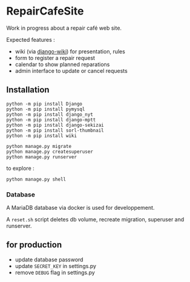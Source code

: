 # RepairCafeSite

Work in progress about a repair café web site.

Expected features :

  - wiki (via [django-wiki](https://github.com/django-wiki/django-wiki)) for presentation, rules
  - form to register a repair request
  - calendar to show planned reparations
  - admin interface to update or cancel requests


## Installation

    python -m pip install Django
    python -m pip install pymysql
    python -m pip install django_nyt
    python -m pip install django-mptt
    python -m pip install django-sekizai
    python -m pip install sorl-thumbnail
    python -m pip install wiki

    python manage.py migrate
    python manage.py createsuperuser
    python manage.py runserver

to explore :

    python manage.py shell


### Database

A MariaDB database via docker is used for developpement.

A `reset.sh` script deletes db volume, recreate migration, superuser and runserver.

## for production

 - update database password
 - update `SECRET_KEY` in settings.py
 - remove `DEBUG` flag in settings.py



